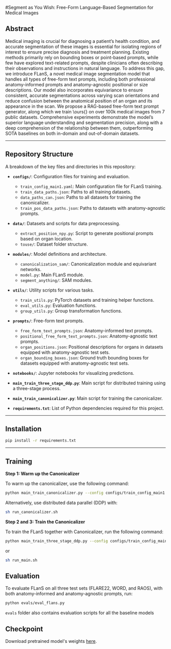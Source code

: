 #Segment as You Wish: Free-Form Language-Based Segmentation for Medical Images

## **Abstract**
Medical imaging is crucial for diagnosing a patient’s health condition, and accurate segmentation of these images is essential for isolating regions of interest to ensure precise diagnosis and treatment planning. Existing methods primarily rely on bounding boxes or point-based prompts, while few have explored text-related prompts, despite clinicians often describing their observations and instructions in natural language. To address this gap, we introduce FLanS, a novel medical image segmentation model that handles all types of free-form text prompts, including both professional anatomy-informed prompts and anatomy-agnostic positional or size descriptions. Our model also incorporates equivariance to ensure consistent, accurate segmentations across varying scan orientations and reduce confusion between the anatomical position of an organ and its appearance in the scan. We propose a RAG-based free-form text prompt generator, along which we train \ours{} on over 100k medical images from 7 public datasets. Comprehensive experiments demonstrate the model’s superior language understanding and segmentation precision, along with a deep comprehension of the relationship between them, outperforming SOTA baselines on both in-domain and out-of-domain datasets.

---

## **Repository Structure**
A breakdown of the key files and directories in this repository:

- **`configs/`**: Configuration files for training and evaluation.
  - `train_config_main1.yaml`: Main configuration file for FLanS training.
  - `train_data_paths.json`: Paths to all training datasets.
  - `data_paths_can.json`: Paths to all datasets for training the canonicalizer.
  - `train_pos_data_paths.json`: Paths to datasets with anatomy-agnostic prompts.

- **`data/`**: Datasets and scripts for data preprocessing.
  - `extract_position_npy.py`: Script to generate positional prompts based on organ location.
  - `touse/`: Dataset folder structure.

- **`modules/`**: Model definitions and architecture.
  - `canonicalization_sam/`: Canonicalization module and equivariant networks.
  - `model.py`: Main FLanS module.
  - `segment_anything/`: SAM modules.

- **`utils/`**: Utility scripts for various tasks.
  - `train_utils.py`: PyTorch datasets and training helper functions.
  - `eval_utils.py`: Evaluation functions.
  - `group_utils.py`: Group transformation functions.

- **`prompts/`**: Free-form text prompts.
  - `free_form_text_prompts.json`: Anatomy-informed text prompts.
  - `positional_free_form_text_prompts.json`: Anatomy-agnostic text prompts.
  - `organ_positions.json`: Positional descriptions for organs in datasets equipped with anatomy-agnostic test sets.
  - `organ_bounding_boxes.json`: Ground truth bounding boxes for datasets equipped with anatomy-agnostic test sets.

- **`notebooks/`**: Jupyter notebooks for visualizing predictions.

- **`main_train_three_stage_ddp.py`**: Main script for distributed training using a three-stage process.
- **`main_train_canonicalizer.py`**: Main script for training the canonicalizer.
- **`requirements.txt`**: List of Python dependencies required for this project.

---

## **Installation**

```bash
pip install -r requirements.txt
```

---
    
## **Training**
**Step 1: Warm up the Canonicalizer**

To warm up the canonicalizer, use the following command:
```bash
python main_train_canonicalizer.py --config configs/train_config_main1.yaml
```
Alternatively, use distributed data parallel (DDP) with:
```bash
sh run_canonicalizer.sh
```

**Step 2 and 3: Train the Canonicalizer**

To train the FLanS together with Canonicalizer, run the following command:
```bash
python main_train_three_stage_ddp.py --config configs/train_config_main.yaml
```
or
```bash
sh run_main.sh
```

## **Evaluation**
To evaluate FLanS on all three test sets (FLARE22, WORD, and RAOS), with both anatomy-informed and anatomy-agnostic prompts, run:
```bash
python evals/eval_flans.py
```

`evals` folder also contains evaluation scripts for all the baseline models

## **Checkpoint**
Download pretrained model's weights [here]().
